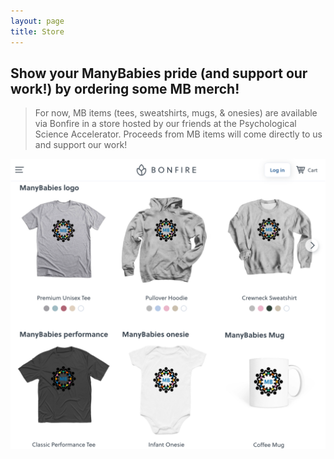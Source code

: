 ```yaml
---
layout: page
title: Store
---
```


## Show your ManyBabies pride (and support our work!) by ordering some MB merch! 

> For now, MB items (tees, sweatshirts, mugs, & onesies) are available via Bonfire in a store hosted by our friends at the Psychological Science Accelerator. Proceeds from MB items will come directly to us and support our work!


<a href="https://www.bonfire.com/store/psychological-science-accelerator-store/" alt="ManyBabies online store, hosted by the PSA on Bonfire" target="_blank"><img src="/assets/img/MB_merch.png"></a>



